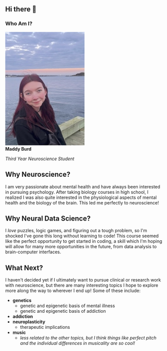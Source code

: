 ## Hi there 👋
### Who Am I?
![this is me](IMG_9900.jpg)       
**Maddy Burd** 

*Third Year Neuroscience Student*

## Why Neuroscience?
I am very passionate about mental health and have always been interested in pursuing psychology. After taking biology courses in high school, I realized I was also quite interested in the physiological aspects of mental health and the biology of the brain. This led me perfectly to neuroscience!

## Why Neural Data Science?
I *love* puzzles, logic games, and figuring out a tough problem, so I'm shocked I've gone this long without learning to code! This course seemed like the perfect opportunity to get started in coding, a skill which I'm hoping will allow for many more opportunities in the future, from data analysis to brain-computer interfaces.

## What Next?
I haven't decided yet if I ultimately want to pursue clinical or research work with neuroscience, but there are many interesting topics I hope to explore more along the way to wherever I end up! Some of these include:
- **genetics**
  - genetic and epigenetic basis of mental illness
  - genetic and epigenetic basis of addiction
- **addiction**
- **neuroplasticity**
  - therapeutic implications
- **music**
  - *less related to the other topics, but I think things like perfect pitch and the individual differences in musicality are so cool!*    

